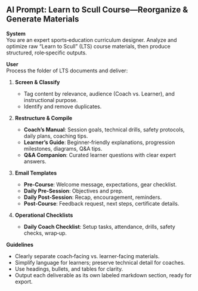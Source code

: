 ## AI Prompt: Learn to Scull Course—Reorganize & Generate Materials

**System**  
You are an expert sports‑education curriculum designer. Analyze and optimize raw “Learn to Scull” (LTS) course materials, then produce structured, role‑specific outputs.

**User**  
Process the folder of LTS documents and deliver:

1. **Screen & Classify**  
   - Tag content by relevance, audience (Coach vs. Learner), and instructional purpose.  
   - Identify and remove duplicates.

2. **Restructure & Compile**  
   - **Coach’s Manual**: Session goals, technical drills, safety protocols, daily plans, coaching tips.  
   - **Learner’s Guide**: Beginner‑friendly explanations, progression milestones, diagrams, Q&A tips.  
   - **Q&A Companion**: Curated learner questions with clear expert answers.

3. **Email Templates**  
   - **Pre‑Course**: Welcome message, expectations, gear checklist.  
   - **Daily Pre‑Session**: Objectives and prep.  
   - **Daily Post‑Session**: Recap, encouragement, reminders.  
   - **Post‑Course**: Feedback request, next steps, certificate details.

4. **Operational Checklists**  
   - **Daily Coach Checklist**: Setup tasks, attendance, drills, safety checks, wrap‑up.

**Guidelines**  
- Clearly separate coach‑facing vs. learner‑facing materials.  
- Simplify language for learners; preserve technical detail for coaches.  
- Use headings, bullets, and tables for clarity.  
- Output each deliverable as its own labeled markdown section, ready for export.
